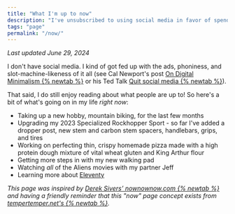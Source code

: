 ```yaml
---
title: "What I'm up to now"
description: "I've unsubscribed to using social media in favor of spending more time outside, being with friends and family, reading books, learning stuff, working on side projects, and sleeping!"
tags: "page"
permalink: "/now/"
---
```


_Last updated June 29, 2024_

I don't have social media. I kind of got fed up with the ads, phoniness, and slot-machine-likeness of it all (see Cal Newport's post <a href="https://calnewport.com/on-digital-minimalism/" target="_blank">On Digital Minimalism {% newtab %}</a> or his Ted Talk <a href="https://www.youtube.com/watch?v=3E7hkPZ-HTk" target="_blank">Quit social media {% newtab %}</a>).

That said, I do still enjoy reading about what people are up to! So here's a bit of what's going on in my life _right now_:

- Taking up a new hobby, mountain biking, for the last few months
- Upgrading my 2023 Specialized Rockhopper Sport - so far I've added a dropper post, new stem and carbon stem spacers, handlebars, grips, and tires
- Working on perfecting thin, crispy homemade pizza made with a high protein dough mixture of vital wheat gluten and King Arthur flour
- Getting more steps in with my new walking pad
- Watching _all_ of the Aliens movies with my partner Jeff
- Learning more about [Eleventy](https://www.11ty.dev/)

_This page was inspired by <a href="https://nownownow.com/about" target="_blank">Derek Sivers’ nownownow.com {% newtab %}</a> and having a friendly reminder that this "now" page concept exists from <a href="https://www.tempertemper.net/now" target="_blank">tempertemper.net's {% newtab %}</a>._
